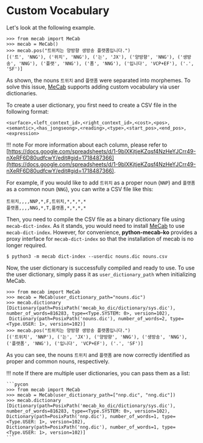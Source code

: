 # Custom Vocabulary

Let's look at the following example.
```pycon
>>> from mecab import MeCab
>>> mecab = MeCab()
>>> mecab.pos("트위치는 양방향 생방송 플랫폼입니다.")
[('트', 'NNG'), ('위치', 'NNG'), ('는', 'JX'), ('양방향', 'NNG'), ('생방송', 'NNG'), ('플랫', 'NNG'), ('폼', 'NNG'), ('입니다', 'VCP+EF'), ('.', 'SF')]
```

As shown, the nouns `트위치` and `플랫폼` were separated into morphemes. To solve this issue, [MeCab](https://taku910.github.io/mecab/) supports adding custom vocabulary via user dictionaries.

To create a user dictionary, you first need to create a CSV file in the following format:

```csv
<surface>,<left_context_id>,<right_context_id>,<cost>,<pos>,<semantic>,<has_jongseong>,<reading>,<type>,<start_pos>,<end_pos>,<expression>
```


!!! note
    For more information about each column, please refer to [https://docs.google.com/spreadsheets/d/1-9blXKjtjeKZqsf4NzHeYJCrr49-nXeRF6D80udfcwY/edit#gid=1718487366](https://docs.google.com/spreadsheets/d/1-9blXKjtjeKZqsf4NzHeYJCrr49-nXeRF6D80udfcwY/edit#gid=1718487366).


For example, if you would like to add `트위치` as a proper noun (`NNP`) and `플랫폼` as a common noun (`NNG`), you can write a CSV file like this:

```csv title="nouns.csv"
트위치,,,,NNP,*,F,트위치,*,*,*,*
플랫폼,,,,NNG,*,T,플랫폼,*,*,*,*
```

Then, you need to compile the CSV file as a binary dictionary file using `mecab-dict-index`. As it stands, you would need to install [MeCab](https://taku910.github.io/mecab/) to use `mecab-dict-index`. However, for convenience, **python-mecab-ko** provides a proxy interface for `mecab-dict-index` so that the installation of mecab is no longer required.


```console
$ python3 -m mecab dict-index --userdic nouns.dic nouns.csv
```

Now, the user dictionary is successfully compiled and ready to use. To use the user dictionary, simply pass it as `user_dictionary_path` when initializing MeCab.

```pycon
>>> from mecab import MeCab
>>> mecab = MeCab(user_dictionary_path="nouns.dic")
>>> mecab.dictionary
[Dictionary(path=PosixPath('mecab_ko_dic/dictionary/sys.dic'), number_of_words=816283, type=<Type.SYSTEM: 0>, version=102),
 Dictionary(path=PosixPath('nouns.dic'), number_of_words=2, type=<Type.USER: 1>, version=102)]
>>> mecab.pos("트위치는 양방향 생방송 플랫폼입니다.")
[('트위치', 'NNP'), ('는', 'JX'), ('양방향', 'NNG'), ('생방송', 'NNG'), ('플랫폼', 'NNG'), ('입니다', 'VCP+EF'), ('.', 'SF')]
```

As you can see, the nouns `트위치` and `플랫폼` are now correctly identified as proper and common nouns, respectively.


!!! note
    If there are multiple user dictionaries, you can pass them as a list:

    ```pycon
    >>> from mecab import MeCab
    >>> mecab = MeCab(user_dictionary_path=["nnp.dic", "nng.dic"])
    >>> mecab.dictionary
    [Dictionary(path=PosixPath('mecab_ko_dic/dictionary/sys.dic'), number_of_words=816283, type=<Type.SYSTEM: 0>, version=102),
    Dictionary(path=PosixPath('nnp.dic'), number_of_words=1, type=<Type.USER: 1>, version=102),
    Dictionary(path=PosixPath('nng.dic'), number_of_words=1, type=<Type.USER: 1>, version=102)]
    ```